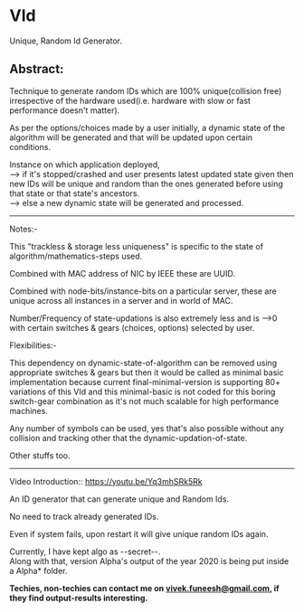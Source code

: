 # VId
Unique, Random Id Generator.

<H2>Abstract:</H2>

Technique to generate random IDs which are 100% unique(collision free) irrespective of the hardware used(i.e. hardware with slow or fast performance doesn't matter).

As per the options/choices made by a user initially, a dynamic state of the algorithm will be generated and that will be updated upon certain conditions.

Instance on which application deployed, <br>
--> if it's stopped/crashed and user presents latest updated state given then new IDs will be unique and random than the ones generated before using that state or that state's ancestors.<br> 
--> else a new dynamic state will be generated and processed.<br>

------------------
Notes:-
 
This "trackless & storage less uniqueness" is specific to the state of algorithm/mathematics-steps used.

Combined with MAC address of NIC by IEEE these are UUID. 

Combined with node-bits/instance-bits on a particular server, these are unique across all instances in a server and in world of MAC.

Number/Frequency of state-updations is also extremely less and is -->0 with certain switches & gears (choices, options) selected by user.

Flexibilities:-

This dependency on dynamic-state-of-algorithm can be removed using appropriate switches & gears but then it would be called as minimal basic implementation because current final-minimal-version is supporting 80+ variations of this VId and this minimal-basic is not coded for this boring switch-gear combination as it's not much scalable for high performance machines.

Any number of symbols can be used, yes that's also possible without any collision and tracking other that the dynamic-updation-of-state.

Other stuffs too.

-------------------


Video Introduction:: https://youtu.be/Yq3mhSRk5Rk 

An ID generator that can generate unique and Random Ids.

No need to track already generated IDs.

Even if system fails, upon restart it will give unique random IDs again.

Currently, I have kept algo as --secret--. <br>
Along with that, version Alpha's output of the year 2020 is being put inside a Alpha* folder.

<b>Techies, non-techies can contact me on vivek.funeesh@gmail.com, if they find output-results interesting.</b>


